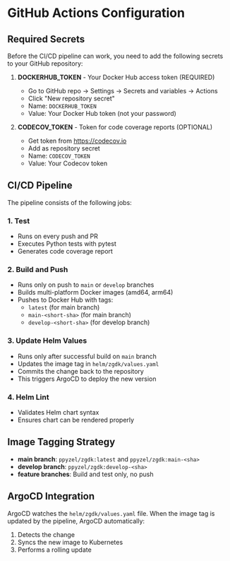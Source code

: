 # GitHub Actions Configuration

## Required Secrets

Before the CI/CD pipeline can work, you need to add the following secrets to your GitHub repository:

1. **DOCKERHUB_TOKEN** - Your Docker Hub access token (REQUIRED)
   - Go to GitHub repo → Settings → Secrets and variables → Actions
   - Click "New repository secret"
   - Name: `DOCKERHUB_TOKEN`
   - Value: Your Docker Hub token (not your password)

2. **CODECOV_TOKEN** - Token for code coverage reports (OPTIONAL)
   - Get token from https://codecov.io
   - Add as repository secret
   - Name: `CODECOV_TOKEN`
   - Value: Your Codecov token

## CI/CD Pipeline

The pipeline consists of the following jobs:

### 1. Test
- Runs on every push and PR
- Executes Python tests with pytest
- Generates code coverage report

### 2. Build and Push
- Runs only on push to `main` or `develop` branches
- Builds multi-platform Docker images (amd64, arm64)
- Pushes to Docker Hub with tags:
  - `latest` (for main branch)
  - `main-<short-sha>` (for main branch)
  - `develop-<short-sha>` (for develop branch)

### 3. Update Helm Values
- Runs only after successful build on `main` branch
- Updates the image tag in `helm/zgdk/values.yaml`
- Commits the change back to the repository
- This triggers ArgoCD to deploy the new version

### 4. Helm Lint
- Validates Helm chart syntax
- Ensures chart can be rendered properly

## Image Tagging Strategy

- **main branch**: `ppyzel/zgdk:latest` and `ppyzel/zgdk:main-<sha>`
- **develop branch**: `ppyzel/zgdk:develop-<sha>`
- **feature branches**: Build and test only, no push

## ArgoCD Integration

ArgoCD watches the `helm/zgdk/values.yaml` file. When the image tag is updated by the pipeline, ArgoCD automatically:
1. Detects the change
2. Syncs the new image to Kubernetes
3. Performs a rolling update